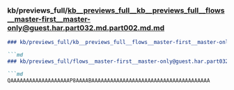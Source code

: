 ### kb/previews_full/kb__previews_full__kb__previews_full__flows__master-first__master-only@guest.har.part032.md.part002.md.md

```md
### kb/previews_full/kb__previews_full__flows__master-first__master-only@guest.har.part032.md.part002.md

```md
### kb/previews_full/flows__master-first__master-only@guest.har.part032.md (part 002)

```md
QAAAAAAAAAAAAAAAAAAAP8AAAABAAAAAAAAAAAAAAAAAAAAAAAAAAAAAAAAAAAAAA
```

```

```

```
